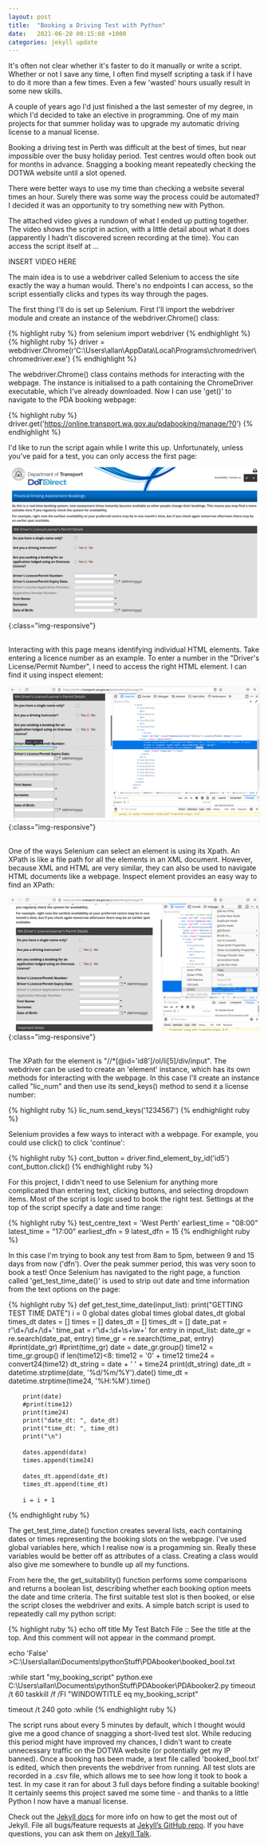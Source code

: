```yaml
---
layout: post
title:  "Booking a Driving Test with Python"
date:   2021-06-20 00:15:08 +1000
categories: jekyll update
---
```

It's often not clear whether it's faster to do it manually or write a script. Whether or not I save any time, I often find myself scripting a task if I have to do it more than a few times. Even a few 'wasted' hours usually result in some new skills.

A couple of years ago I'd just finished a the last semester of my degree, in which I'd decided to take an elective in programming. One of my main projects for that summer holiday was to upgrade my automatic driving license to a manual license.

Booking a driving test in Perth was difficult at the best of times, but near impossible over the busy holiday period. Test centres would often book out for months in advance. Snagging a booking meant repeatedly checking the DOTWA website until a slot opened.

There were better ways to use my time than checking a website several times an hour. Surely there was some way the process could be automated? I decided it was an opportunity to try something new with Python.

The attached video gives a rundown of what I ended up putting together. The video shows the script in action, with a little detail about what it does (apparently I hadn't discovered screen recording at the time). You can access the script itself at ...

INSERT VIDEO HERE

The main idea is to use a webdriver called Selenium to access the site exactly the way a human would. There's no endpoints I can access, so the script essentially clicks and types its way through the pages.

The first thing I'll do is set up Selenium. First I'll import the webdriver module and create an instance of the webdriver.Chrome() class:

{% highlight ruby %}
from selenium import webdriver
{% endhighlight %}
{% highlight ruby %}
driver = webdriver.Chrome(r'C:\Users\allan\AppData\Local\Programs\chromedriver\chromedriver.exe')
{% endhighlight %}

The webdriver.Chrome() class contains methods for interacting with the webpage. The instance is initialised to a path containing the ChromeDriver executable, which I've already downloaded. Now I can use 'get()' to navigate to the PDA booking webpage:

{% highlight ruby %}
driver.get('https://online.transport.wa.gov.au/pdabooking/manage/?0')
{% endhighlight %}

I'd like to run the script again while I write this up. Unfortunately, unless you've paid for a test, you can only access the first page:

![Landing page](/images/PDA_booker/landing_page.png){:class="img-responsive"}
&nbsp;  
&nbsp;  

Interacting with this page means identifying individual HTML elements. Take entering a licence number as an example. To enter a number in the "Driver's License/Permit Number", I need to access the right HTML element. I can find it using inspect element:


![Driver's License HTML](/images/PDA_booker/drivers_license.png){:class="img-responsive"}
&nbsp;  
&nbsp;  

One of the ways Selenium can select an element is using its Xpath. An XPath is like a file path for all the elements in an XML document. However, because XML and HTML are very similar, they can also be used to navigate HTML documents like a webpage. Inspect element provides an easy way to find an XPath:


![Driver's License HTML](/images/PDA_booker/xpath.png){:class="img-responsive"}
&nbsp;  
&nbsp;   


The XPath for the element is "//*[@id='id8']/ol/li[5]/div/input". The webdriver can be used to create an 'element' instance,
which has its own methods for interacting with the webpage. In this case I'll create an instance called "lic_num" and then use its send_keys() method to send it a license number:

{% highlight ruby %}
lic_num.send_keys('1234567')
{% endhighlight ruby %}

Selenium provides a few ways to interact with a webpage. For example, you could use click() to click 'continue':

{% highlight ruby %}
cont_button = driver.find_element_by_id('id5')
cont_button.click()
{% endhighlight ruby %}

For this project, I didn't need to use Selenium for anything more complicated than entering text, clicking buttons, and selecting dropdown items. Most of the script is logic used to book the right test. Settings at the top of the script specify a date and time range:

{% highlight ruby %}
test_centre_text = 'West Perth'
earliest_time = "08:00"
latest_time = "17:00"
earliest_dfn = 9
latest_dfn = 15
{% endhighlight ruby %}

In this case I'm trying to book any test from 8am to 5pm, between 9 and 15 days from now ('dfn'). Over the peak summer period, this was very soon to book a test! Once Selenium has navigated to the right page, a function called 'get_test_time_date()'
is used to strip out date and time information from the text options on the page:

{% highlight ruby %}
def get_test_time_date(input_list):
    print("GETTING TEST TIME DATE")
    i = 0
    global dates
    global times
    global dates_dt
    global times_dt
    dates = []
    times = []
    dates_dt = []
    times_dt = []
    date_pat = r'\d+/\d+/\d+'
    time_pat = r'\d+:\d+\s+\w+'
    for entry in input_list:
        date_gr = re.search(date_pat, entry)
        time_gr = re.search(time_pat, entry)
        #print(date_gr)
        #print(time_gr)
        date = date_gr.group()
        time12 = time_gr.group()
        if len(time12)<8:
            time12 = '0' + time12
        time24 = convert24(time12)
        dt_string = date + ' ' + time24
        print(dt_string)
        date_dt = datetime.strptime(date, '%d/%m/%Y').date()
        time_dt = datetime.strptime(time24, '%H:%M').time()

        print(date)
        #print(time12)
        print(time24)
        print("date_dt: ", date_dt)
        print("time_dt: ", time_dt)
        print("\n")

        dates.append(date)
        times.append(time24)

        dates_dt.append(date_dt)
        times_dt.append(time_dt)        

        i = i + 1
{% endhighlight ruby %}

The get_test_time_date() function creates several lists, each containing dates or times representing the booking slots on the webpage. I've used global variables here, which I realise now is a progamming sin. Really these variables would be better off as attributes of a class. Creating a class would also give me somewhere to bundle up all my functions.

From here the, the get_suitability() function performs some comparisons and returns a boolean list, describing whether each booking option meets the date and time criteria. The first suitable test slot is then booked, or else the script closes the webdriver and exits. A simple batch script is used to repeatedly call my python script:

{% highlight ruby %}
echo off
title My Test Batch File
:: See the title at the top. And this comment will not appear in the command prompt.

echo 'False' >C:\Users\allan\Documents\pythonStuff\PDAbooker\booked_bool.txt

:while
start "my_booking_script" python.exe C:\Users\allan\Documents\pythonStuff\PDAbooker\PDAbooker2.py
timeout /t 60
taskkill /f /FI "WINDOWTITLE eq my_booking_script"

timeout /t 240
goto :while
{% endhighlight ruby %}

The script runs about every 5 minutes by default, which I thought would give me a good chance of snagging a short-lived test slot. While reducing this period might have improved my chances, I didn't want to create unnecessary traffic on the DOTWA website (or potentially get my IP banned). Once a booking has been made, a text file called 'booked_bool.txt' is edited, which then prevents the webdriver from running. All test slots are recorded in a .csv file, which allows me to see how long it took to book a test. In my case it ran for about 3 full days before finding a suitable booking! It certainly seems this project saved me some time - and thanks to a little Python I now have a manual license.

Check out the [Jekyll docs][jekyll-docs] for more info on how to get the most out of Jekyll. File all bugs/feature requests at [Jekyll’s GitHub repo][jekyll-gh]. If you have questions, you can ask them on [Jekyll Talk][jekyll-talk].

[jekyll-docs]: https://jekyllrb.com/docs/home
[jekyll-gh]:   https://github.com/jekyll/jekyll
[jekyll-talk]: https://talk.jekyllrb.com/
